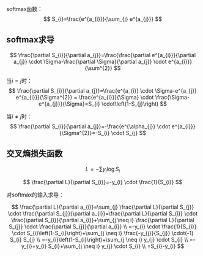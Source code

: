 softmax函数：
$$
S_{i}=\frac{e^{a_{i}}}{\sum_{j} e^{a_{j}}}
$$

## **softmax求导**

$$
\frac{\partial S_{i}}{\partial a_{j}}=\frac{\frac{\partial e^{a_{i}}}{\partial a_{j}} \cdot \Sigma-\frac{\partial \Sigma}{\partial a_{j}} \cdot e^{a_{i}}}{\sum^{2}}
$$

当$i = j$时：
$$
\frac{\partial S_{i}}{\partial a_{j}}=\frac{e^{a_{i}} \cdot \Sigma-e^{a_{j}} e^{a_{i}}}{\Sigma^{2}} = \frac{e^{a_{i}}}{\Sigma} \cdot \frac{\Sigma-e^{a_{j}}}{\Sigma}=S_{i} \cdot\left(1-S_{j}\right)
$$


当$i \neq j$时：
$$
\frac{\partial S_{i}}{\partial a_{j}}=-\frac{e^{\alpha_{j}} \cdot e^{a_{i}}}{\Sigma^{2}}=-S_{i} \cdot S_{j}
$$

## **交叉熵损失函数**

$$
L=-\sum y_{i} \log S_{i}
$$

$$
\frac{\partial L}{\partial S_{i}}=-y_{i} \cdot \frac{1}{S_{i}}
$$

对softmax的输入求导：

$$
\frac{\partial L}{\partial a_{i}}=\sum_{j} \frac{\partial L}{\partial S_{j}} \cdot \frac{\partial S_{j}}{\partial a_{i}}=\frac{\partial L}{\partial S_{i}} \cdot \frac{\partial S_{i}}{\partial a_{i}}+\sum_{j \neq i} \frac{\partial L}{\partial S_{j}} \cdot \frac{\partial S_{j}}{\partial a_{i}}
\\ =-y_{i} \cdot \frac{1}{S_{i}} \cdot S_{i}\left(1-S_{i}\right)+\sum_{j \neq i} \frac{-y_{j}}{S_{j}} \cdot(-1) S_{i} S_{j}
\\ =-y_{i}\left(1-S_{i}\right)+\sum_{j \neq i} y_{j} \cdot S_{i}
\\ =-y_{i}+y_{i} S_{i}+\sum_{j \neq i} y_{j} \cdot S_{i}
\\ =S_{i}-y_{i}
$$